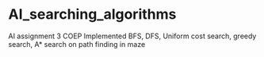 # AI_searching_algorithms
AI assignment 3 COEP
Implemented BFS, DFS, Uniform cost search, greedy search, A* search on path finding in maze

